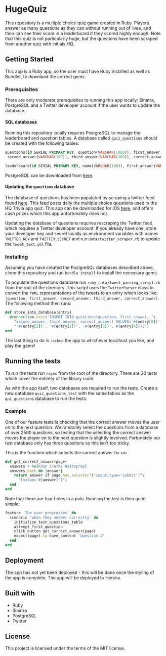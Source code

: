 # HugeQuiz

This repository is a multiple choice quiz game created in Ruby. Players answer as many questions as they can without running out of lives, and then can see their score in a leaderboard if they scored highly enough. Note that this quiz is not particularly huge, but the questions have been scraped from another quiz with initials HQ.

## Getting Started

This app is a Ruby app, so the user must have Ruby installed as well as Bundler, to download the correct gems.

### Prerequisites

There are only moderate prerequisites to running this app locally: Sinatra, PostgreSQL and a Twitter developer account if the user wants to update the database.

#### SQL databases
Running this repository locally requires PostgreSQL to manage the leaderboard
and question tables. A database called `quiz_questions` should be created with
the following tables:

```sql
questions(id SERIAL PRIMARY KEY, question(VARCHAR(1000)), first_answer(VARCHAR(100)),
 second_answer(VARCHAR(100)), third_answer(VARCHAR(100)), correct_answer(INTEGER))
```

```sql
leaderboard(id SERIAL PRIMARY KEY, name(VARCHAR(100)), first_answer(VARCHAR(1000)), score(INTEGER))
```

PostgreSQL can be downloaded from [here](https://www.postgresql.org/download/).

#### Updating the `questions` database

The database of questions has been populated by scraping a twitter feed found [here](https://twitter.com/HQTriviaScribe). This feed posts daily the multiple choice questions used in the HQ Trivia app quiz. This app can be downloaded for iOS [here](https://itunes.apple.com/gb/app/hq-live-trivia-game-show/id1232278996?mt=8), and offers cash prizes which this app unfortunately does not.

Updating the database of questions requires rescraping the Twitter feed, which requires a Twitter developer account. If you already have one, store your developer key and secret locally as environment variables with names `TWITTER_KEY` and `TWITTER_SECRET` and run `data/twitter_scraper.rb` to update the `tweet_text.yml` file.

### Installing

Assuming you have created the PostgreSQL databases described above, clone this repository and run `bundle install` to install the necessary gems.

To populate the questions database run `ruby data/tweet_parsing_script.rb` from the root of the directory. This script uses the `TwitterParser` class to convert the `YAML` representations of the tweets to an entry which looks like: `[question, first_answer, second_answer, third_answer, correct_answer]`. The following method then runs:

```ruby
def store_into_database(entry)
  @connection.exec('INSERT INTO questions(question, first_answer, '\
    "second_answer, third_answer, correct_answer) VALUES('#{entry[0]}', "\
    "'#{entry[1]}', '#{entry[2]}', '#{entry[3]}', #{entry[4]});")
end
```

The last thing to do is `rackup` the app to whichever localhost you like, and play the game!

## Running the tests

To run the tests run `rspec` from the root of the directory. There are 20 tests which cover the entirety of the library code.

As with the app itself, two databases are required to run the tests. Create a new database `quiz_questions_test` with the same tables as the `qui_questions` database to run the tests.

### Example

One of our feature tests is checking that the correct answer moves the user on to the next question. We randomly select the questions from a database of over 2500 questions, so testing that the selecting the correct answer moves the player on to the next question is slightly involved. Fortunately our test database only has three questions so this isn't too tricky.

This is the function which selects the correct answer for us:

```ruby
def get_correct_answer(page)
  answers = %w[Four Sharks Hairspray]
  answers.each do |answer|
    return answer if page.has_selector?("input[type='submit']"\
      "[value='#{answer}']")
  end
end
```
Note that there are four holes in a polo. Running the test is then quite simple:
```ruby
feature 'The user progresses' do
  scenario 'when they answer correctly' do
    initialize_test_questions_table
    attempt_first_question
    click_button get_correct_answer(page)
    expect(page).to have_content 'Question 2'
  end
end
```

## Deployment

The app has not yet been deployed - this will be done once the styling of the app is complete. The app will be deployed to Heroku.

## Built with

- Ruby
- Sinatra
- PostgreSQL
- Twitter

## License
This project is licensed under the terms of the MIT license.
